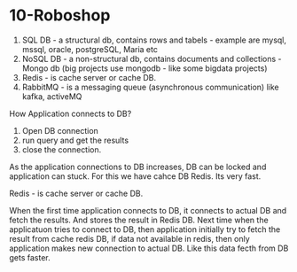 # 10-Roboshop

1. SQL DB - a structural db, contains rows and tabels - example are mysql, mssql, oracle, postgreSQL, Maria etc
2. NoSQL DB - a non-structural db, contains documents and collections - Mongo db (big projects use mongodb - like some bigdata projects)
3. Redis - is cache server or cache DB.
4. RabbitMQ - is a messaging queue (asynchronous communication) like kafka, activeMQ


How Application connects to DB?
1. Open DB connection
2. run query and get the results
3. close the connection.

As the application connections to DB increases, DB can be locked and application can stuck. For this we have cahce DB Redis. Its very fast.

Redis - is cache server or cache DB. 

When the first time application connects to DB, it connects to actual DB and fetch the results. And stores the result in Redis DB. Next time when the applicatuon tries to connect to DB, then application initially try to fetch the result from cache redis DB, if data not available in redis, then only application makes new connection to actual DB. Like this data fecth from DB gets faster.



